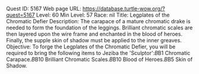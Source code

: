 Quest ID: 5167
Web page URL: https://database.turtle-wow.org/?quest=5167
Level: 60
Min Level: 57
Race: nil
Title: Legplates of the Chromatic Defier
Description: The carapace of a mature chromatic drake is needed to form the foundation of the leggings. Brilliant chromatic scales are then layered upon the wire frame and enchanted in the blood of heroes. Finally, the supple skin of shadow must be applied to the inner greaves.
Objective: To forge the Legplates of the Chromatic Defier, you will be required to bring the following items to Jeziba the 'Sculptor':$B$B1 Chromatic Carapace.$B$B10 Brilliant Chromatic Scales.$B$B10 Blood of Heroes.$B$B5 Skin of Shadow.
